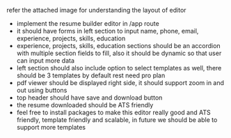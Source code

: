 refer the attached image for understanding the layout of editor

- implement the resume builder editor in /app route
- it should have forms in left section to input name, phone, email, experience, projects, skills, education
- experience, projects, skills, education sections should be an accordion with multiple section fields to fill, also it should be dynamic so that user can input more data
- left section should also include option to select templates as well, there should be 3 templates by default rest need pro plan
- pdf viewer should be displayed right side, it should support zoom in and out using buttons
- top header should have save and download button
- the resume downloaded should be ATS friendly
- feel free to install packages to make this editor really good and ATS friendly, template friendly and scalable, in future we should be able to support more templates
